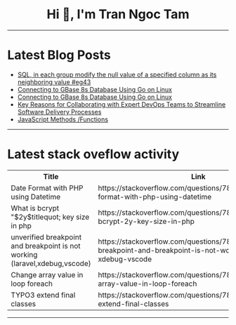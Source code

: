 <h1 align="center">Hi 👋, I'm Tran Ngoc Tam</h1>

---

# Latest Blog Posts 
<!-- BLOG-POST-LIST:START -->
- [SQL, in each group modify the null value of a specified column as its neighboring value #eg43](https://dev.to/esproc_spl/sql-in-each-group-modify-the-null-value-of-a-specified-column-as-its-neighboring-value-eg43-4l7b)
- [Connecting to GBase 8s Database Using Go on Linux](https://dev.to/congcong/connecting-to-gbase-8s-database-using-go-on-linux-4901)
- [Connecting to GBase 8s Database Using Go on Linux](https://dev.to/congcong/connecting-to-gbase-8s-database-using-go-on-linux-41ld)
- [Key Reasons for Collaborating with Expert DevOps Teams to Streamline Software Delivery Processes](https://dev.to/marufhossain/key-reasons-for-collaborating-with-expert-devops-teams-to-streamline-software-delivery-processes-57p7)
- [JavaScript Methods /Functions](https://dev.to/iamyathz/javascript-methods-functions-5d49)
<!-- BLOG-POST-LIST:END -->

---

# Latest stack oveflow activity
<table>
  <tr><th>Title</th><th>Link</th></tr>
  <!-- STACKOVERFLOW:START --><tr><td>Date Format with PHP using Datetime</td><td>https://stackoverflow.com/questions/78997387/date-format-with-php-using-datetime</td></tr><tr><td>What is bcrypt &quot;$2y$titlequot; key size in php</td><td>https://stackoverflow.com/questions/78997377/what-is-bcrypt-2y-key-size-in-php</td></tr><tr><td>unverified breakpoint and breakpoint is not working &lpar;laravel,xdebug,vscode&rpar;</td><td>https://stackoverflow.com/questions/78997355/unverified-breakpoint-and-breakpoint-is-not-working-laravel-xdebug-vscode</td></tr><tr><td>Change array value in loop foreach</td><td>https://stackoverflow.com/questions/78997238/change-array-value-in-loop-foreach</td></tr><tr><td>TYPO3 extend final classes</td><td>https://stackoverflow.com/questions/78997125/typo3-extend-final-classes</td></tr><!-- STACKOVERFLOW:END -->
</table>

---


